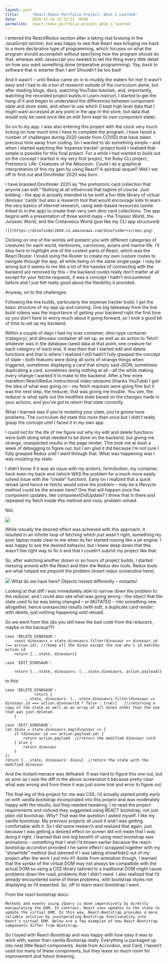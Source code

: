 ```yaml
---
layout: post
title:      "React-Redux Portfolio Project: What I Learned"
date:       2020-12-14 22:22:31 -0500
permalink:  react-redux_portfolio_project_what_i_learned
---
```



I entered the React/Redux section after a taking real bruising in the JavaScript section, but was happy to see that React was bringing me back to a more declarative type of programming, which focuses on what the program should accomplish without specfying how the program should do that, whereas with Javascript you needed to tell the thing every little detail on how you want something done (imperative programming).  Yay, back to software that is smarter than I am! Shouldn’t be too bad!

And it wasn’t – until Redux came on in to muddy the waters for me! It wasn’t easy and I had to do a ton of research outside of the curriculum alone, but after reading blogs, docs, watching YouTube tutorials, and, importantly, watching the recorded project builds in Learn instruct, I started to get the hang of it and began to understand the differences between component state and store state, and when to use which (I kept high level data that I might want accessed at any point in the app in the store, but data that would only be used once like an edit form kept its own component state).  

So on to my app.  I was also entering this project with the clock very much ticking on how much time I have to complete the program.  I have faced a number of challenges during 2020 (aside from COVID)  that have taken precious time away from coding.  So I wanted to do something simple – and when I started watching the ‘expense tracker’ project build I realized that simple is possible for this final project.  For a while I had wanted to build out on the concept I started in my very first project, the Ruby CLI project, Prehistoric Life: Creatures of the Mesozoic.  Could I do a graphical interpretation of this my gem by using React?  A spiritual sequel?  Well I set off to find out and Dinofinder 2020 was born.

I have branded Dinofinder 2020 as “the prehistoric card collection that anyone can edit.” Nothing at all influenced that tagline of course.  Just kidding – the app is actually intended to be both a fun little library of virtual dinosaur ‘cards’ but also a research tool that would encourage kids to learn the very basics of internet research, using web-based resources (some linked to in the app) to create their very own dino card collections.  The app begins with a presentation of three world maps – the Triassic World, the Jurassic World, and the Cretaceous World (just like my CLI app structured)
  
	![](https://dinofinder2020.s3.amazonaws.com/dinofinder+screen.png)

Clicking on one of the worlds will present you with different categories of creatures for each world, herbivores, carnivores, avians and marine life.  I’ll stop here to highlight one of the coolest parts of React, which was the React Router.  I loved using the Router to create my own custom routes to navigate through the app, all while being on the same single page.  I may be wrong but it seems to me like a lot of the hassles of connecting with the backend are removed by this – the backend routes really don’t matter at all except for your fetche requests, it was a concept I hadn’t encountered before and I just felt really good about the flexibility it provided.  

Anyway, on to the challenges:

Following the live builds, particularly the expense tracker build, I got the basic structure of my app up and running.  One big takeaway from the live build videos was the importance of getting your backend right the first time so you don’t have to worry much about it going forward, so I took a good bit of time to set up my backend.  

Within a couple of days I had my eras container, dino-type container (category), and dinosaur container all set up, as well as an action to ‘fetch’ whatever was in the database (seed data at that point, one creature for each category of each era).  It was then that I started edit and delete functions and that is where I realized I still hadn’t fully grasped the concept of state – both features were doing all sorts of strange things when triggered, sometimes displaying a card that simply said JSON, sometimes duplicating a card, sometimes doing nothing at all – all the while making every change I wanted it to make to the backend.  After a few more marathon React/Redux instructional video sessions (thanks YouTube) I got the idea of what was going on – my fetch requests were going fine but it was the next step, the reducer, that was giving me trouble.  You see, the reducer is what spits out the modified state based on the changes made in your actions, and you’ve got to return that state correctly.  

What I learned was if you’re mutating your state, you’re gonna have problems.  The curriculum did state this more than once but I didn’t really grasp the concept until I faced it in my own app.  

I could not for the life of me figure out why my edit and delete functions were both doing what needed to be done on the backend, but giving me strange, unexpected results in the page render.  This took me at least a week of debugging to figure out, but I am glad it did because I’m not sure I fully grasped Redux until I went through that.  What was happening was I was mutating my state.  

I didn’t know if it was an issue with my actions, form/button, my container, heck even my back-end (which WAS the problem for a much more easily solved issue with the “create” function).  Early on I realized that a quick reload (and hence re-fetch) would solve the problem – may be a lifecycle method could be the answer here?  One that will happen once the component updates, like componentDidUpdate?  I threw that in there and repeated my fetch inside this method and viola, problem solved.  

Not.  

![](https://womenwriteaboutcomics.com/wp-content/uploads/2015/11/Mutant-Menace-300x286.jpg)


While visually the desired effect was achieved with this approach, it resulted in an infinite loop of fetching which just wasn't right, something my poor laptop made clear to me when its fan started roaring like a jet engine.  I was happy to see the desired behavior, but I knew deep down that this wasn’t the right way to fix it and that I couldn’t submit my project like that.  
 
So, after watching another dozen or so hours of project builds, I started messing around with the React and then the Redux dev tools.  Redux tools are what helped me pinpoint the problem (insert redux screenshot here).



![](https://dinofinder2020.s3.amazonaws.com/redux+screen.png)
			What do we have here?  Objects nested differently – mutants! 

Looking at that diff I was immediately able to narrow down the problem to the reducer, and I could also see what was going wrong – the object that the state used to be was being changed – or MUTATED – into something new altogether, hence unexpected results (with edit, a duplicate card render; with delete, just nothing happening until reload).

So we went from this (do you still have the bad code from the reducers, maybe in the backup??)

```
case 'DELETE_DINOSAUR':
	const dinosaurs = state.dinosaurs.filter(dinosaur => dinosaur.id !== action.id); ///keep all the dinos except the one who's id matches action id
	return {...state, dinosaurs}

case 'EDIT_DINOSAUR':

	return {...state, dinosaurs: [...state.dinosaurs, action.payload]}
```


to this:


```
case 'DELETE_DINOSAUR':
			 return {
		...state, dinosaurs: [...state.dinosaurs.filter(dinosaur => dinosaur.id === action.dinosaurId ? false : true)]   ///returning a copy of the state as well as an array of all dinos other than the one that was just deleted.
	}

case 'EDIT_DINOSAUR':
let dinos = state.dinosaurs.map(dinosaur => {
	if (dinosaur.id === action.payload.id) {
		return action.payload  ///return the modified dinosaur card
	} else {
		return dinosaur
	}
})
return {...state, dinosaurs: dinos}  //return the state with the modified dinosaur
```


And the mutant menace was defeated.  It was hard to figure this one out, but as soon as I saw the diff in the above screenshot it because pretty clear what was wrong and from there it was just some trial and error to figure out.  

The final leg of this project for me was CSS.  I’d actually started pretty early on with vanilla bootstrap incorporated into this project and was moderately happy with the results, but they needed tweaking.  I re-read the project requirements and noticed they suggested using REACT bootstrap, not just plain old bootstrap.  Why?  That was the question I asked myself.  I like my vanilla bootstrap.  My previous projects all used it and I was getting comfortable with it.  So I did some research and realized that again, just because I was getting a desired effect on screen did not mean that I was doing it right.  I learned that one big benefit of using react bootstrap was animations – something that I wish I’d known earlier because the react-bootstrap accordion provided t he same effect I scrapped together with my “showHide” method (but damned if I was taking showHide() out of my project after the work I put into it!)  Aside from animation though, I learned that the syntax of the virtual DOM may not always be compatbile with the actual DOM so using a CSS library tailored to a traditional DOM might cause problems down the road, problems that I didn’t need.  I also realized that I’d already encountered some of these problems, with bootstrap styles not displaying as I’d expected.  So, off to learn react-bootstrap I went.  

From the react bootstrap docs:

`Methods and events using jQuery is done imperatively by directly manipulating the DOM. In contrast, React uses updates to the state to update the virtual DOM. In this way, React-Bootstrap provides a more reliable solution by incorporating Bootstrap functionality into React's virtual DOM. Below are a few examples of how React-Bootstrap components differ from Bootstrap.`

So I toyed with React-Bootstrap and was happy with how easy it was to work with, easier than vanilla Bootstrap really.  Everything is packaged up into neat little React components.  Aside from Accordion, and Card, I haven’t used too many of these components, but they leave so much room for improvement and future tinkering.  


